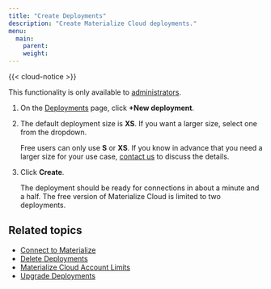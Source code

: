 ```yaml
---
title: "Create Deployments"
description: "Create Materialize Cloud deployments."
menu:
  main:
    parent:
    weight:
---
```


{{< cloud-notice >}}

This functionality is only available to [administrators](../administer-workspace).

1. On the [Deployments](https://cloud.materialize.com/deployments) page, click **+New deployment**.

1. The default deployment size is **XS**. If you want a larger size, select one from the dropdown.

    Free users can only use **S** or **XS**. If you know in advance that you need a larger size for your use case, [contact us](../support) to discuss the details.

1. Click **Create**.

    The deployment should be ready for connections in about a minute and a half. The free version of Materialize Cloud is limited to two deployments.

## Related topics

* [Connect to Materialize](../connect-to-cloud)
* [Delete Deployments](../delete-deployments)
* [Materialize Cloud Account Limits](../account-limits)
* [Upgrade Deployments](../upgrade-deployments)

